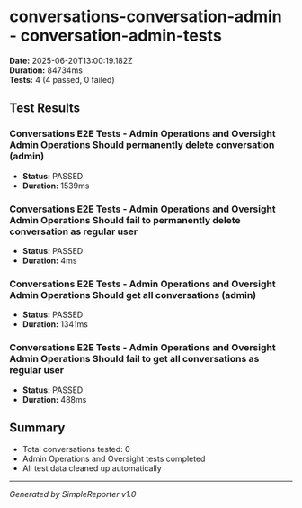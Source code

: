 # conversations-conversation-admin - conversation-admin-tests

**Date:** 2025-06-20T13:00:19.182Z  
**Duration:** 84734ms  
**Tests:** 4 (4 passed, 0 failed)

## Test Results


### Conversations E2E Tests - Admin Operations and Oversight Admin Operations Should permanently delete conversation (admin)
- **Status:** PASSED
- **Duration:** 1539ms



### Conversations E2E Tests - Admin Operations and Oversight Admin Operations Should fail to permanently delete conversation as regular user
- **Status:** PASSED
- **Duration:** 4ms



### Conversations E2E Tests - Admin Operations and Oversight Admin Operations Should get all conversations (admin)
- **Status:** PASSED
- **Duration:** 1341ms



### Conversations E2E Tests - Admin Operations and Oversight Admin Operations Should fail to get all conversations as regular user
- **Status:** PASSED
- **Duration:** 488ms



## Summary

- Total conversations tested: 0
- Admin Operations and Oversight tests completed
- All test data cleaned up automatically

---
*Generated by SimpleReporter v1.0*
